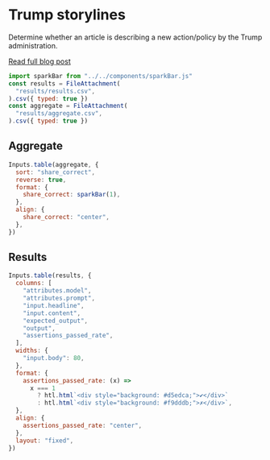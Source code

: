 # Trump storylines

Determine whether an article is describing a new action/policy by the Trump administration.

[Read full blog post](https://kschaul.com/post/2025/03/05/2025-03-05-use-llm-to-keep-trackers-updated/)

```js
import sparkBar from "../../components/sparkBar.js"
const results = FileAttachment(
  "results/results.csv",
).csv({ typed: true })
const aggregate = FileAttachment(
  "results/aggregate.csv",
).csv({ typed: true })
```

## Aggregate

```js
Inputs.table(aggregate, {
  sort: "share_correct",
  reverse: true,
  format: {
    share_correct: sparkBar(1),
  },
  align: {
    share_correct: "center",
  },
})
```

## Results

```js
Inputs.table(results, {
  columns: [
    "attributes.model",
    "attributes.prompt",
    "input.headline",
    "input.content",
    "expected_output",
    "output",
    "assertions_passed_rate",
  ],
  widths: {
    "input.body": 80,
  },
  format: {
    assertions_passed_rate: (x) =>
      x === 1
        ? htl.html`<div style="background: #d5edca;">✔</div>`
        : htl.html`<div style="background: #f9dddb;">✗</div>`,
  },
  align: {
    assertions_passed_rate: "center",
  },
  layout: "fixed",
})
```

